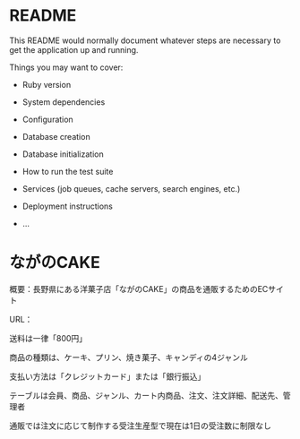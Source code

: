 # README

This README would normally document whatever steps are necessary to get the
application up and running.

Things you may want to cover:

* Ruby version

* System dependencies

* Configuration

* Database creation

* Database initialization

* How to run the test suite

* Services (job queues, cache servers, search engines, etc.)

* Deployment instructions

* ...

# ながのCAKE

概要：長野県にある洋菓子店「ながのCAKE」の商品を通販するためのECサイト

URL：

送料は一律「800円」

商品の種類は、ケーキ、プリン、焼き菓子、キャンディの4ジャンル

支払い方法は「クレジットカード」または「銀行振込」

テーブルは会員、商品、ジャンル、カート内商品、注文、注文詳細、配送先、管理者

通販では注文に応じて制作する受注生産型で現在は1日の受注数に制限なし

